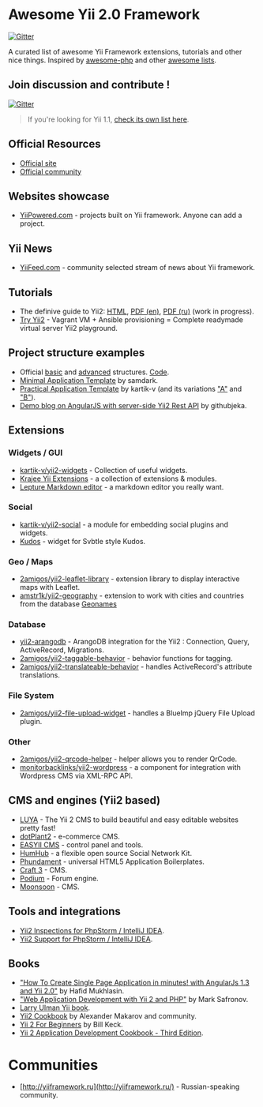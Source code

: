 # Awesome Yii 2.0 Framework

[![Gitter](https://badges.gitter.im/Join%20Chat.svg)](https://gitter.im/iJackUA/awesome-yii?utm_source=badge&utm_medium=badge&utm_campaign=pr-badge&utm_content=badge)

A curated list of awesome Yii Framework extensions, tutorials and other nice things.
Inspired by [awesome-php](https://github.com/ziadoz/awesome-php) and other [awesome lists](https://github.com/sindresorhus/awesome).

## Join discussion and contribute !
[![Gitter](https://badges.gitter.im/Join%20Chat.svg)](https://gitter.im/samdark/awesome-yii?utm_source=badge&utm_medium=badge&utm_campaign=pr-badge)

> If you're looking for Yii 1.1, [check its own list here](1.1.md).

## Official Resources

* [Official site](http://www.yiiframework.com/)
* [Official community](http://www.yiiframework.com/community/)

## Websites showcase

* [YiiPowered.com](http://yiipowered.com/) - projects built on Yii framework. Anyone can add a project.

## Yii News

* [YiiFeed.com](http://yiifeed.com/) - community selected stream of news about Yii framework.

## Tutorials

* The definive guide to Yii2:  [HTML](http://www.yiiframework.com/doc-2.0/guide-index.html), [PDF (en)](http://stuff.cebe.cc/yii2-guide.en.pdf), [PDF (ru)](http://stuff.cebe.cc/yii2-guide.ru.pdf) (work in progress).
* [Try Yii2](https://github.com/iJackUA/try-yii2) - Vagrant VM + Ansible provisioning = Complete readymade virtual server Yii2 playground.


## Project structure examples

* Official [basic](https://github.com/yiisoft/yii2/tree/master/apps/basic#yii-2-basic-application-template) and [advanced](http://www.yiiframework.com/doc-2.0/guide-tutorial-advanced-app.html) structures. [Code](https://github.com/yiisoft/yii2/tree/master/apps).
* [Minimal Application Template](https://github.com/samdark/yii2-minimal) by samdark.
* [Practical Application Template](https://github.com/kartik-v/yii2-app-practical) by kartik-v (and its variations ["A"](https://github.com/kartik-v/yii2-app-practical-a) and ["B"](https://github.com/kartik-v/yii2-app-practical-b)).
* [Demo blog on AngularJS with server-side Yii2 Rest API](https://github.com/githubjeka/angular-yii2) by githubjeka.

## Extensions

### Widgets / GUI

* [kartik-v/yii2-widgets](https://github.com/kartik-v/yii2-widgets) - Collection of useful widgets.
* [Krajee Yii Extensions](http://demos.krajee.com/) - a collection of extensions & modules.
* [Lepture Markdown editor](https://github.com/iJackUA/yii2-lepture-markdown-editor-widget) - a markdown editor you really want.

### Social

* [kartik-v/yii2-social](https://github.com/kartik-v/yii2-social) - a module for embedding social plugins and widgets.
* [Kudos](https://github.com/iJackUA/yii2-kudos-widget) - widget for Svbtle style Kudos.

### Geo / Maps

* [2amigos/yii2-leaflet-library](https://github.com/2amigos/yii2-leaflet-library) - extension library to display interactive maps with Leaflet.
* [amstr1k/yii2-geography](https://github.com/amstr1k/yii2-geography) - extension to work with cities and countries from the database [Geonames](http://www.geonames.org/)

### Database

* [yii2-arangodb](https://github.com/DevGroup-ru/yii2-arangodb) - ArangoDB integration for the Yii2 : Connection, Query, ActiveRecord, Migrations.
* [2amigos/yii2-taggable-behavior](https://github.com/2amigos/yii2-taggable-behavior) - behavior functions for tagging.
* [2amigos/yii2-translateable-behavior](https://github.com/2amigos/yii2-translateable-behavior) - handles ActiveRecord's attribute translations.

### File System

* [2amigos/yii2-file-upload-widget](https://github.com/2amigos/yii2-file-upload-widget) - handles a BlueImp jQuery File Upload plugin.

### Other

* [2amigos/yii2-qrcode-helper](https://github.com/2amigos/yii2-qrcode-helper) - helper allows you to render QrCode.
* [monitorbacklinks/yii2-wordpress](https://github.com/monitorbacklinks/yii2-wordpress) - a component for integration with Wordpress CMS via XML-RPC API.

## CMS and engines (Yii2 based)

* [LUYA](https://luya.io) - The Yii 2 CMS to build beautiful and easy editable websites pretty fast!
* [dotPlant2](http://dotplant.ru/) - e-commerce CMS.
* [EASYII CMS](http://easyiicms.com/) - control panel and tools.
* [HumHub](https://www.humhub.org/) - a flexible open source Social Network Kit.
* [Phundament](http://phundament.com/) - universal HTML5 Application Boilerplates.
* [Craft 3](https://craftcms.com/3) - CMS.
* [Podium](https://github.com/bizley/yii2-podium) - Forum engine.
* [Moonsoon](http://monsooncms.com/) - CMS.

## Tools and integrations

* [Yii2 Inspections for PhpStorm / IntelliJ IDEA](https://plugins.jetbrains.com/idea/plugin/9400-yii2-inspections).
* [Yii2 Support for PhpStorm / IntelliJ IDEA](https://plugins.jetbrains.com/idea/plugin/9388-yii2-support).

## Books

* ["How To Create Single Page Application in minutes! with AngularJs 1.3 and Yii 2.0"](https://www.gitbook.com/book/hscstudio/angular1-yii2/details) by Hafid Mukhlasin.
* ["Web Application Development with Yii 2 and PHP"](http://www.amazon.com/dp/1783981881) by Mark Safronov.
* [Larry Ulman Yii book](https://larry.pub/).
* [Yii2 Cookbook](https://github.com/samdark/yii2-cookbook/blob/master/book/README.md) by Alexander Makarov and community.
* [Yii 2 For Beginners](https://leanpub.com/yii2forbeginners) by Bill Keck.
* [Yii 2 Application Development Cookbook - Third Edition](https://www.packtpub.com/web-development/yii2-application-development-cookbook-third-edition).

# Communities

* [http://yiiframework.ru](http://yiiframework.ru/) - Russian-speaking community.

